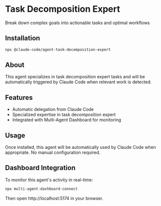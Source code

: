 # Task Decomposition Expert

Break down complex goals into actionable tasks and optimal workflows

## Installation

```bash
npx @claude-code/agent-task-decomposition-expert
```

## About

This agent specializes in task decomposition expert tasks and will be automatically triggered by Claude Code when relevant work is detected.

## Features

- Automatic delegation from Claude Code
- Specialized expertise in task decomposition expert
- Integrated with Multi-Agent Dashboard for monitoring

## Usage

Once installed, this agent will be automatically used by Claude Code when appropriate. No manual configuration required.

## Dashboard Integration

To monitor this agent's activity in real-time:

```bash
npx multi-agent-dashboard-connect
```

Then open http://localhost:5174 in your browser.
